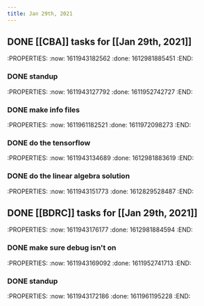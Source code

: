 ```yaml
---
title: Jan 29th, 2021
---
```


## DONE [[CBA]] tasks for [[Jan 29th, 2021]]
:PROPERTIES:
:now: 1611943182562
:done: 1612981885451
:END:
### DONE standup
:PROPERTIES:
:now: 1611943127792
:done: 1611952742727
:END:
### DONE make info files
:PROPERTIES:
:now: 1611961182521
:done: 1611972098273
:END:
### DONE do the tensorflow
:PROPERTIES:
:now: 1611943134689
:done: 1612981883619
:END:
### DONE do the linear algebra solution
:PROPERTIES:
:now: 1611943151773
:done: 1612829528487
:END:
## DONE [[BDRC]] tasks for [[Jan 29th, 2021]] 
:PROPERTIES:
:now: 1611943176177
:done: 1612981884594
:END:
### DONE make sure debug isn't on
:PROPERTIES:
:now: 1611943169092
:done: 1611952741713
:END:
### DONE standup
:PROPERTIES:
:now: 1611943172186
:done: 1611961195228
:END:
